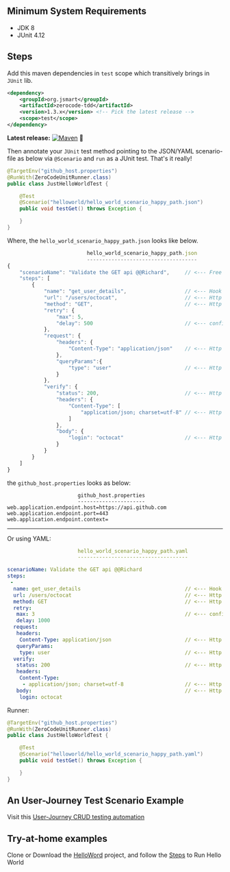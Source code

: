 ## Minimum System Requirements

- JDK 8
- JUnit 4.12

## Steps

Add this maven dependencies in `test` scope which transitively brings in `JUnit` lib.

```xml
<dependency>
    <groupId>org.jsmart</groupId>
    <artifactId>zerocode-tdd</artifactId>
    <version>1.3.x</version> <!-- Pick the latest release -->
    <scope>test</scope>
</dependency>
```


**Latest release:** [![Maven](https://maven-badges.herokuapp.com/maven-central/org.jsmart/zerocode-tdd/badge.svg)](https://maven-badges.herokuapp.com/maven-central/org.jsmart/zerocode-tdd/) 🏹

Then annotate your `JUnit` test method pointing to the JSON/YAML scenario-file as below via `@Scenario` and `run` as a JUnit test. That's it really!

```java
@TargetEnv("github_host.properties")
@RunWith(ZeroCodeUnitRunner.class)
public class JustHelloWorldTest {

    @Test
    @Scenario("helloworld/hello_world_scenario_happy_path.json")
    public void testGet() throws Exception {

    }
}
```

Where, the `hello_world_scenario_happy_path.json` looks like below.

```javaScript
                          hello_world_scenario_happy_path.json
                          ------------------------------------
{
    "scenarioName": "Validate the GET api @@Richard",     // <--- Free text with author meta data
    "steps": [
        {
            "name": "get_user_details",                   // <--- Hook for next step
            "url": "/users/octocat",                      // <--- Http URL relative to the host
            "method": "GET",                              // <--- Http method GET, PUT, POST or DELETE etc
            "retry": {
                "max": 5,
                "delay": 500                              // <--- configurable retry options
            },
            "request": {
                "headers": {
                    "Content-Type": "application/json"    // <--- Http request headers
                },
                "queryParams":{
                    "type": "user"                        // <--- Http query params
                }
            },
            "verify": {
                "status": 200,                            // <--- Http status code
                "headers": {
                    "Content-Type": [
                        "application/json; charset=utf-8" // <--- Http response headers
                    ]
                },
                "body": {
                    "login": "octocat"                    // <--- Http response payload
                }
            }
        }
    ]
}
```

the `github_host.properties` looks as below:

```properties
                       github_host.properties
                       ----------------------
web.application.endpoint.host=https://api.github.com
web.application.endpoint.port=443
web.application.endpoint.context=
```

---

Or using YAML:

```yml
                       hello_world_scenario_happy_path.yaml
                       ------------------------------------

scenarioName: Validate the GET api @@Richard
steps:
 -
  name: get_user_details                                  // <--- Hook for next step
  url: /users/octocat                                     // <--- Http URL relative to the host
  method: GET                                             // <--- Http method GET, PUT, POST or DELETE etc
  retry:
   max: 3                                                 // <--- configurable retry options
   delay: 1000
  request:
   headers:
    Content-Type: application/json                        // <--- Http request headers
   queryParams:
    type: user                                            // <--- Http query params
  verify:
   status: 200                                            // <--- Http status code
   headers:
    Content-Type:
     - application/json; charset=utf-8                    // <--- Http response headers
   body:                                                  // <--- Http response payload
    login: octocat
```

Runner:

```java
@TargetEnv("github_host.properties")
@RunWith(ZeroCodeUnitRunner.class)
public class JustHelloWorldTest {

    @Test
    @Scenario("helloworld/hello_world_scenario_happy_path.yaml")
    public void testGet() throws Exception {

    }
}
```

## An User-Journey Test Scenario Example

Visit this [User-Journey CRUD testing automation](https://github.com/authorjapps/zerocode/wiki/User-journey:-Create,-Update-and-GET-Employee-Details)

## Try-at-home examples

Clone or Download the [HelloWord](https://github.com/authorjapps/zerocode-hello-world) project, and follow the [Steps](https://github.com/authorjapps/zerocode-hello-world/blob/master/README.md) to Run Hello World
